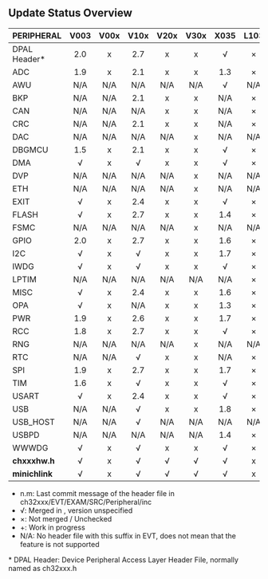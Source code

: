 ## Update Status Overview
|PERIPHERAL    |V003|V00x|V10x|V20x|V30x|X035|L103|M030| 641|
|:-------------|:--:|:--:|:--:|:--:|:--:|:--:|:--:|:--:|:--:|
|DPAL Header\* |2.0 | x  |2.7 | x  | x  | √  | ×  | ×  |1.3 |
|ADC           |1.9 | x  |2.1 | x  | x  |1.3 | ×  | ×  | √  |
|AWU           |N/A |N/A |N/A |N/A |N/A | √  |N/A |N/A |N/A |
|BKP           |N/A |N/A |2.1 | x  | x  |N/A | ×  |N/A |N/A |
|CAN           |N/A |N/A |N/A | x  | x  |N/A | ×  |N/A |N/A |
|CRC           |N/A |N/A |2.1 | x  | x  |N/A | ×  |N/A |N/A |
|DAC           |N/A |N/A |N/A |N/A | x  |N/A |N/A |N/A |N/A |
|DBGMCU        |1.5 | x  |2.1 | x  | x  | √  | ×  | ×  |1.2 |
|DMA           | √  | x  | √  | x  | x  | √  | ×  | ×  | √  |
|DVP           |N/A |N/A |N/A |N/A | x  |N/A |N/A |N/A |N/A |
|ETH           |N/A |N/A |N/A |N/A | x  |N/A |N/A |N/A |N/A |
|EXIT          | √  | x  |2.4 | x  | x  | √  | ×  | ×  | √  |
|FLASH         | √  | x  |2.7 | x  | x  |1.4 | ×  | ×  |1.1 |
|FSMC          |N/A |N/A |N/A |N/A | x  |N/A |N/A |N/A |N/A |
|GPIO          |2.0 | x  |2.7 | x  | x  |1.6 | ×  | ×  |1.2 |
|I2C           | √  | x  | √  | x  | x  |1.7 | ×  | ×  |1.2 |
|IWDG          | √  | x  | √  | x  | x  | √  | ×  |N/A |N/A |
|LPTIM         |N/A |N/A |N/A |N/A |N/A |N/A | ×  |N/A |N/A |
|MISC          | √  | x  |2.4 | x  | x  |1.6 | ×  |N/A |1.1 |
|OPA           | √  | x  |N/A | x  | x  |1.3 | ×  | ×  |N/A |
|PWR           |1.9 | x  |2.6 | x  | x  |1.7 | ×  | ×  | √  |
|RCC           |1.8 | x  |2.7 | x  | x  | √  | ×  | ×  |1.1 |
|RNG           |N/A |N/A |N/A |N/A | x  |N/A |N/A |N/A |N/A |
|RTC           |N/A |N/A | √  | x  | x  |N/A | ×  |N/A |N/A |
|SPI           |1.9 | x  |2.7 | x  | x  |1.7 | ×  | ×  |N/A |
|TIM           |1.6 | x  | √  | x  | x  | √  | ×  | ×  | √  |
|USART         | √  | x  |2.4 | x  | x  | √  | ×  | ×  | √  |
|USB           |N/A |N/A | √  | x  | x  |1.8 | ×  | ×  |N/A |
|USB_HOST      |N/A |N/A | √  |N/A |N/A |N/A |N/A |N/A |N/A |
|USBPD         |N/A |N/A |N/A |N/A |N/A |1.4 | ×  | ×  |1.2 |
|WWWDG         | √  | x  | √  | x  | x  | √  | ×  | ×  | √  |
|**chxxxhw.h** | √  | x  | √  | √  | √  | √  | x  | x  | √  |
|**minichlink**| √  | x  | √  | √  | √  | √  | x  | x  | +  |

* n.m:  Last commit message of the header file in ch32xxx/EVT/EXAM/SRC/Peripheral/inc
* √:    Merged in , version unspecified
* ×:    Not merged / Unchecked
* +:    Work in progress
* N/A:  No header file with this suffix in EVT, does not mean that the feature is not supported

\* DPAL Header: Device Peripheral Access Layer Header File, normally named as ch32xxx.h
